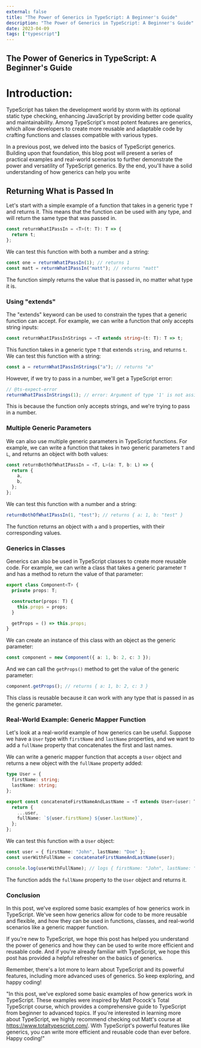 ```yaml
---
external: false
title: "The Power of Generics in TypeScript: A Beginner's Guide"
description: "The Power of Generics in TypeScript: A Beginner's Guide"
date: 2023-04-09
tags: ["typescript"]
---
```


## The Power of Generics in TypeScript: A Beginner's Guide

# Introduction:

TypeScript has taken the development world by storm with its optional static type checking, enhancing JavaScript by providing better code quality and maintainability. Among TypeScript's most potent features are generics, which allow developers to create more reusable and adaptable code by crafting functions and classes compatible with various types.

In a previous post, we delved into the basics of TypeScript generics. Building upon that foundation, this blog post will present a series of practical examples and real-world scenarios to further demonstrate the power and versatility of TypeScript generics. By the end, you'll have a solid understanding of how generics can help you write

## Returning What is Passed In

Let's start with a simple example of a function that takes in a generic type `T` and returns it. This means that the function can be used with any type, and will return the same type that was passed in.

```typescript
const returnWhatIPassIn = <T>(t: T): T => {
  return t;
};
```

We can test this function with both a number and a string:

```typescript
const one = returnWhatIPassIn(1); // returns 1
const matt = returnWhatIPassIn("matt"); // returns "matt"
```

The function simply returns the value that is passed in, no matter what type it is.

### Using "extends"

The "extends" keyword can be used to constrain the types that a generic function can accept. For example, we can write a function that only accepts string inputs:

```typescript
const returnWhatIPassInStrings = <T extends string>(t: T): T => t;
```

This function takes in a generic type `T` that extends `string`, and returns `t`. We can test this function with a string:

```typescript
const a = returnWhatIPassInStrings("a"); // returns "a"
```

However, if we try to pass in a number, we'll get a TypeScript error:

```typescript
// @ts-expect-error
returnWhatIPassInStrings(1); // error: Argument of type '1' is not assignable to parameter of type 'string'.
```

This is because the function only accepts strings, and we're trying to pass in a number.

### Multiple Generic Parameters

We can also use multiple generic parameters in TypeScript functions. For example, we can write a function that takes in two generic parameters `T` and `L`, and returns an object with both values:

```typescript
const returnBothOfWhatIPassIn = <T, L>(a: T, b: L) => {
  return {
    a,
    b,
  };
};
```

We can test this function with a number and a string:

```typescript
returnBothOfWhatIPassIn(1, "test"); // returns { a: 1, b: "test" }
```

The function returns an object with `a` and `b` properties, with their corresponding values.

### Generics in Classes

Generics can also be used in TypeScript classes to create more reusable code. For example, we can write a class that takes a generic parameter `T` and has a method to return the value of that parameter:

```typescript
export class Component<T> {
  private props: T;

  constructor(props: T) {
    this.props = props;
  }

  getProps = () => this.props;
}
```

We can create an instance of this class with an object as the generic parameter:

```typescript
const component = new Component({ a: 1, b: 2, c: 3 });
```

And we can call the `getProps()` method to get the value of the generic parameter:

```typescript
component.getProps(); // returns { a: 1, b: 2, c: 3 }
```

This class is reusable because it can work with any type that is passed in as the generic parameter.

### Real-World Example: Generic Mapper Function

Let's look at a real-world example of how generics can be useful. Suppose we have a `User` type with `firstName` and `lastName` properties, and we want to add a `fullName` property that concatenates the first and last names.

We can write a generic mapper function that accepts a `User` object and returns a new object with the `fullName` property added:

```typescript
type User = {
  firstName: string;
  lastName: string;
};

export const concatenateFirstNameAndLastName = <T extends User>(user: T) => {
  return {
    ...user,
    fullName: `${user.firstName} ${user.lastName}`,
  };
};
```

We can test this function with a `User` object:

```typescript
const user = { firstName: "John", lastName: "Doe" };
const userWithFullName = concatenateFirstNameAndLastName(user);

console.log(userWithFullName); // logs { firstName: "John", lastName: "Doe", fullName: "John Doe" }
```

The function adds the `fullName` property to the `User` object and returns it.

### Conclusion

In this post, we've explored some basic examples of how generics work in TypeScript. We've seen how generics allow for code to be more reusable and flexible, and how they can be used in functions, classes, and real-world scenarios like a generic mapper function.

If you're new to TypeScript, we hope this post has helped you understand the power of generics and how they can be used to write more efficient and reusable code. And if you're already familiar with TypeScript, we hope this post has provided a helpful refresher on the basics of generics.

Remember, there's a lot more to learn about TypeScript and its powerful features, including more advanced uses of generics. So keep exploring, and happy coding!

"In this post, we've explored some basic examples of how generics work in TypeScript. These examples were inspired by Matt Pocock's Total TypeScript course, which provides a comprehensive guide to TypeScript from beginner to advanced topics. If you're interested in learning more about TypeScript, we highly recommend checking out Matt's course at https://www.totaltypescript.com/. With TypeScript's powerful features like generics, you can write more efficient and reusable code than ever before. Happy coding!"
